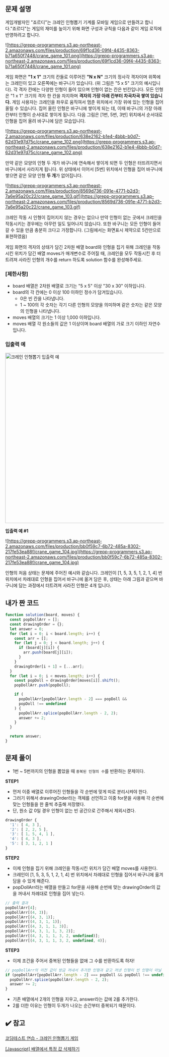 ## 문제 설명

게임개발자인 "죠르디"는 크레인 인형뽑기 기계를 모바일 게임으로 만들려고 합니다."죠르디"는 게임의 재미를 높이기 위해 화면 구성과 규칙을 다음과 같이 게임 로직에 반영하려고 합니다.

![https://grepp-programmers.s3.ap-northeast-2.amazonaws.com/files/production/69f1cd36-09f4-4435-8363-b71a650f7448/crane_game_101.png](https://grepp-programmers.s3.ap-northeast-2.amazonaws.com/files/production/69f1cd36-09f4-4435-8363-b71a650f7448/crane_game_101.png)

게임 화면은 **"1 x 1"** 크기의 칸들로 이루어진 **"N x N"** 크기의 정사각 격자이며 위쪽에는 크레인이 있고 오른쪽에는 바구니가 있습니다. (위 그림은 "5 x 5" 크기의 예시입니다). 각 격자 칸에는 다양한 인형이 들어 있으며 인형이 없는 칸은 빈칸입니다. 모든 인형은 "1 x 1" 크기의 격자 한 칸을 차지하며 **격자의 가장 아래 칸부터 차곡차곡 쌓여 있습니다.** 게임 사용자는 크레인을 좌우로 움직여서 멈춘 위치에서 가장 위에 있는 인형을 집어 올릴 수 있습니다. 집어 올린 인형은 바구니에 쌓이게 되는 데, 이때 바구니의 가장 아래 칸부터 인형이 순서대로 쌓이게 됩니다. 다음 그림은 [1번, 5번, 3번] 위치에서 순서대로 인형을 집어 올려 바구니에 담은 모습입니다.

![https://grepp-programmers.s3.ap-northeast-2.amazonaws.com/files/production/638e2162-b1e4-4bbb-b0d7-62d31e97d75c/crane_game_102.png](https://grepp-programmers.s3.ap-northeast-2.amazonaws.com/files/production/638e2162-b1e4-4bbb-b0d7-62d31e97d75c/crane_game_102.png)

만약 같은 모양의 인형 두 개가 바구니에 연속해서 쌓이게 되면 두 인형은 터뜨려지면서 바구니에서 사라지게 됩니다. 위 상태에서 이어서 [5번] 위치에서 인형을 집어 바구니에 쌓으면 같은 모양 인형 **두 개**가 없어집니다.

![https://grepp-programmers.s3.ap-northeast-2.amazonaws.com/files/production/8569d736-091e-4771-b2d3-7a6e95a20c22/crane_game_103.gif](https://grepp-programmers.s3.ap-northeast-2.amazonaws.com/files/production/8569d736-091e-4771-b2d3-7a6e95a20c22/crane_game_103.gif)

크레인 작동 시 인형이 집어지지 않는 경우는 없으나 만약 인형이 없는 곳에서 크레인을 작동시키는 경우에는 아무런 일도 일어나지 않습니다. 또한 바구니는 모든 인형이 들어갈 수 있을 만큼 충분히 크다고 가정합니다. (그림에서는 화면표시 제약으로 5칸만으로 표현하였음)

게임 화면의 격자의 상태가 담긴 2차원 배열 board와 인형을 집기 위해 크레인을 작동시킨 위치가 담긴 배열 moves가 매개변수로 주어질 때, 크레인을 모두 작동시킨 후 터트려져 사라진 인형의 개수를 return 하도록 solution 함수를 완성해주세요.

### **[제한사항]**

- board 배열은 2차원 배열로 크기는 "5 x 5" 이상 "30 x 30" 이하입니다.
- board의 각 칸에는 0 이상 100 이하인 정수가 담겨있습니다.
  - 0은 빈 칸을 나타냅니다.
  - 1 ~ 100의 각 숫자는 각기 다른 인형의 모양을 의미하며 같은 숫자는 같은 모양의 인형을 나타냅니다.
- moves 배열의 크기는 1 이상 1,000 이하입니다.
- moves 배열 각 원소들의 값은 1 이상이며 board 배열의 가로 크기 이하인 자연수입니다.

### 입출력 예

<img width="540" alt="크레인 인형뽑기 입출력 예" src="https://user-images.githubusercontent.com/47416686/121633007-06fff700-cabd-11eb-954e-dbe1993df233.png">

**입출력 예 #1**

![https://grepp-programmers.s3.ap-northeast-2.amazonaws.com/files/production/bb0f59c7-6b72-485a-8302-217fe53ea88f/crane_game_104.jpg](https://grepp-programmers.s3.ap-northeast-2.amazonaws.com/files/production/bb0f59c7-6b72-485a-8302-217fe53ea88f/crane_game_104.jpg)

인형의 처음 상태는 문제에 주어진 예시와 같습니다. 크레인이 [1, 5, 3, 5, 1, 2, 1, 4] 번 위치에서 차례대로 인형을 집어서 바구니에 옮겨 담은 후, 상태는 아래 그림과 같으며 바구니에 담는 과정에서 터트려져 사라진 인형은 4개 입니다.

## 내가 짠 코드

```jsx
function solution(board, moves) {
  const popDollArr = [];
  const drawingOrder = {};
  let answer = 0;
  for (let i = 0; i < board.length; i++) {
    const arr = [];
    for (let j = 0; j < board.length; j++) {
      if (board[j][i]) {
        arr.push(board[j][i]);
      }
    }
    drawingOrder[i + 1] = [...arr];
  }
  for (let i = 0; i < moves.length; i++) {
    const popDoll = drawingOrder[moves[i]].shift();
    popDollArr.push(popDoll);

    if (
      popDollArr[popDollArr.length - 2] === popDoll &&
      popDoll !== undefined
    ) {
      popDollArr.splice(popDollArr.length - 2, 2);
      answer += 2;
    }
  }

  return answer;
}
```

## 문제 풀이

- 1번 ~ 5번까지의 인형을 뽑았을 때 `중복된 인형의 수`를 반환하는 문제이다.

**STEP1**

- 먼저 이중 배열로 이루어진 인형들을 각 순번에 맞게 따로 분리시켜야 한다.
- 그러기 위해서 drawingOrder라는 객체를 선언하고 이중 for문을 사용해 각 순번에 맞는 인형들을 한 줄씩 추출해 저장했다.
- 단, 원소 값 0일 경우 인형이 없는 빈 공간으로 간주해서 제외시켰다.

```jsx
drawingOrder {
  '1': [ 4, 3 ],
  '2': [ 2, 2, 5 ],
  '3': [ 1, 5, 4, 1 ],
  '4': [ 4, 3 ],
  '5': [ 3, 1, 2, 1 ]
}
```

**STEP2**

- 이제 인형을 집기 위해 크레인을 작동시킨 위치가 담긴 배열 moves를 사용한다.
- 크레인이 [1, 5, 3, 5, 1, 2, 1, 4] 번 위치에서 차례대로 인형을 집어서 바구니에 옮겨 담을 수 있게 해준다.
- popDollArr라는 배열을 만들고 for문을 사용해 순번에 맞는 drawingOrder의 값을 꺼내서 차례대로 인형을 집어 넣는다.

```jsx
// 출력 결과
popDollArr[4];
popDollArr[(4, 3)];
popDollArr[(4, 3, 1)];
popDollArr[(4, 3, 1, 1)];
popDollArr[(4, 3, 1, 1, 3)];
popDollArr[(4, 3, 1, 1, 3, 2)];
popDollArr[(4, 3, 1, 1, 3, 2, undefined)];
popDollArr[(4, 3, 1, 1, 3, 2, undefined, 4)];
```

**STEP3**

- 이제 조건을 주어서 중복된 인형들을 없애 그 수를 반환하도록 하자!

```jsx
// popDollArr의 이전 값이 방금 꺼내서 추가한 인형과 같고 꺼낸 인형이 빈 인형이 아닐 때
if (popDollArr[popDollArr.length - 2] === popDoll && popDoll !== undefined) {
  popDollArr.splice(popDollArr.length - 2, 2);
  answer += 2;
}
```

- 기존 배열에서 2개의 인형을 지우고, answer라는 값에 2를 추가한다.
- 2를 더한 이유는 인형이 두개가 나오는 순간부터 중복되기 때문이다.

## ✔️ 참고

[코딩테스트 연습 - 크레인 인형뽑기 게임](https://programmers.co.kr/learn/courses/30/lessons/64061)

[[Javascript] 배열에서 특정 값 삭제하기](https://hianna.tistory.com/489)
